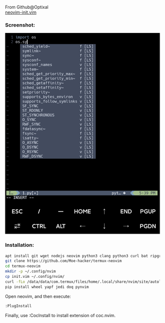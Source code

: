 From Github@Optixal  
[neovim-init.vim](https://github.com/Optixal/neovim-init.vim)
### Screenshot:
![](https://github.com/Moe-hacker/termux-neovim/raw/main/screenshot-neovim.jpg)
### Installation:   
```sh
apt install git wget nodejs neovim python3 clang python3 curl bat ripgrep silversearcher-ag
git clone https://github.com/Moe-hacker/termux-neovim
cd termux-neovim
mkdir -p ~/.config/nvim
cp init.vim ~/.config/nvim/
curl -fLo /data/data/com.termux/files/home/.local/share/nvim/site/autoload/plug.vim --create-dirs https://raw.githubusercontent.com/junegunn/vim-plug/master/plug.vim
pip install wheel yapf jedi doq pynvim
```
Open neovim, and then execute:
```sh
:PlugInstall
```
Finally, use :CocInstall to install extension of coc.nvim.
